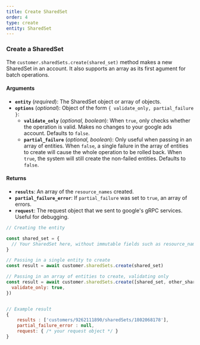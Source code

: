 ```yaml
---
title: Create SharedSet
order: 4
type: create
entity: SharedSet
---
```


### Create a SharedSet

The `customer.sharedSets.create(shared_set)` method makes a new SharedSet in an account. It also supports an array as its first agument for batch operations.

#### Arguments

- **`entity`** (_required_): The SharedSet object or array of objects.
- **`options`** (_optional_): Object of the form `{ validate_only, partial_failure }`:
  - **`validate_only`** (_optional, boolean_): When `true`, only checks whether the operation is valid. Makes no changes to your google ads account. Defaults to `false`.
  - **`partial_failure`** (_optional, boolean_): Only useful when passing in an array of entities. When `false`, a single failure in the array of entities to create will cause the whole operation to be rolled back. When `true`, the system will still create the non-failed entities. Defaults to `false`.

#### Returns

- **`results`**: An array of the `resource_names` created.
- **`partial_failure_error`**: If `partial_failure` was set to `true`, an array of errors.
- **`request`**: The request object that we sent to google's gRPC services. Useful for debugging.

```javascript
// Creating the entity

const shared_set = {
  // Your SharedSet here, without immutable fields such as resource_name
}

// Passing in a single entity to create
const result = await customer.sharedSets.create(shared_set)

// Passing in an array of entities to create, validating only
const result = await customer.sharedSets.create([shared_set, other_shared_set], {
  validate_only: true,
})
```

```javascript

// Example result
{
	results : ['customers/9262111890/sharedSets/1802068178'],
	partial_failure_error : null,
	request: { /* your request object */ }
}

```
